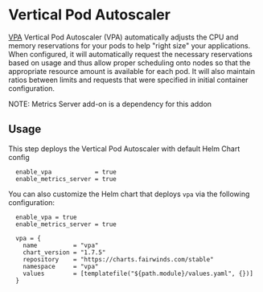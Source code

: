 # Vertical Pod Autoscaler

[VPA](https://github.com/kubernetes/autoscaler/tree/master/vertical-pod-autoscaler) Vertical Pod Autoscaler (VPA) automatically adjusts the CPU and memory reservations for your pods to help "right size" your applications. When configured, it will automatically request the necessary reservations based on usage and thus allow proper scheduling onto nodes so that the appropriate resource amount is available for each pod. It will also maintain ratios between limits and requests that were specified in initial container configuration.

NOTE: Metrics Server add-on is a dependency for this addon

## Usage

This step deploys the Vertical Pod Autoscaler with default Helm Chart config

```hcl
  enable_vpa            = true
  enable_metrics_server = true
```

You can also customize the Helm chart that deploys `vpa` via the following configuration:

```hcl
  enable_vpa = true
  enable_metrics_server = true

  vpa = {
    name          = "vpa"
    chart_version = "1.7.5"
    repository    = "https://charts.fairwinds.com/stable"
    namespace     = "vpa"
    values        = [templatefile("${path.module}/values.yaml", {})]
  }
```
